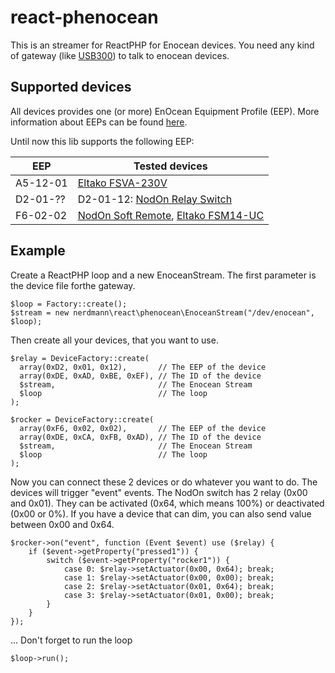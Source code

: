 # react-phenocean
This is an streamer for ReactPHP for Enocean devices.
You need any kind of gateway (like [USB300](https://www.enocean.com/de/produkte/enocean_module/usb-300-oem/)) to talk to enocean devices.

## Supported devices

All devices provides one (or more) EnOcean Equipment Profile (EEP). More information about EEPs can be found [here]( https://www.enocean-alliance.org/wp-content/uploads/2018/02/EEP268_R3_Feb022018_public.pdf).

Until now this lib supports the following EEP:

| EEP | Tested devices |
| --- | -------------- |
| A5-12-01 | [Eltako FSVA-230V](https://www.eltako.com/fileadmin/downloads/de/datenblatt/Datenblatt_FSVA-230V-10A.pdf) |
| D2-01-?? | D2-01-12: [NodOn Relay Switch](https://nodon.fr/en/nodon/enocean-relay-switch-2-channels/) |
| F6-02-02 | [NodOn Soft Remote](https://nodon.fr/en/nodon/enocean-soft-remote/), [Eltako FSM14-UC](https://www.eltako.com/fileadmin/downloads/de/datenblatt/Datenblatt_FSM14-UC.pdf)|

## Example

Create a ReactPHP loop and a new EnoceanStream. The first parameter is the device file forthe gateway.
```
$loop = Factory::create();
$stream = new nerdmann\react\phenocean\EnoceanStream("/dev/enocean", $loop);
```

Then create all your devices, that you want to use.
```
$relay = DeviceFactory::create(
  array(0xD2, 0x01, 0x12),       // The EEP of the device
  array(0xDE, 0xAD, 0xBE, 0xEF), // The ID of the device
  $stream,                       // The Enocean Stream
  $loop                          // The loop
);

$rocker = DeviceFactory::create(
  array(0xF6, 0x02, 0x02),       // The EEP of the device
  array(0xDE, 0xCA, 0xFB, 0xAD), // The ID of the device
  $stream,                       // The Enocean Stream
  $loop                          // The loop
);
```

Now you can connect these 2 devices or do whatever you want to do. The devices will trigger "event" events.
The NodOn switch has 2 relay (0x00 and 0x01). They can be activated (0x64, which means 100%) or deactivated (0x00 or 0%). If you have a device that can dim, you can also send value between 0x00 and 0x64.
```
$rocker->on("event", function (Event $event) use ($relay) {
    if ($event->getProperty("pressed1")) {
        switch ($event->getProperty("rocker1")) {
            case 0: $relay->setActuator(0x00, 0x64); break;
            case 1: $relay->setActuator(0x00, 0x00); break;
            case 2: $relay->setActuator(0x01, 0x64); break;
            case 3: $relay->setActuator(0x01, 0x00); break;
        }
    }
});
```

... Don't forget to run the loop 
```
$loop->run();
```
